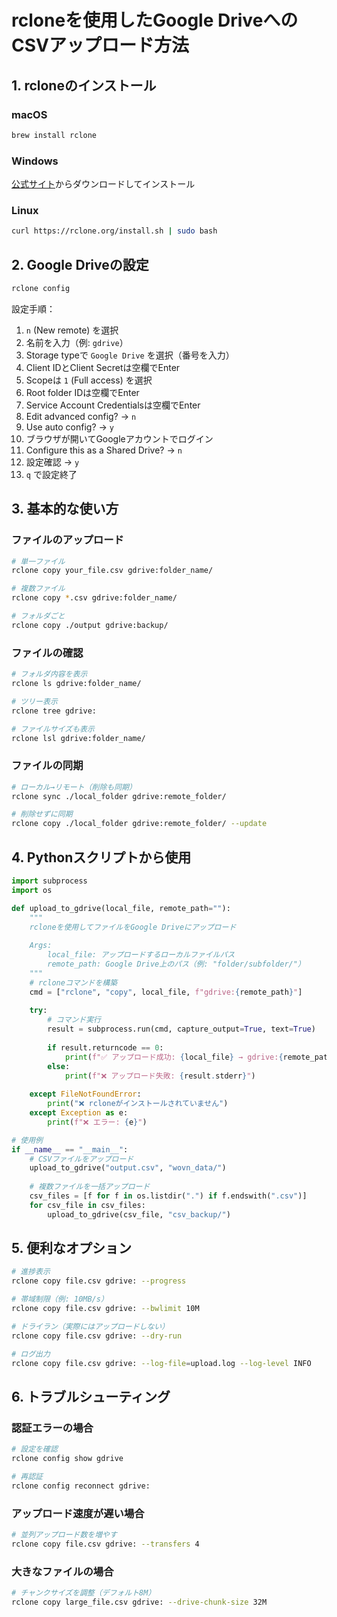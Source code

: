 # rcloneを使用したGoogle DriveへのCSVアップロード方法

## 1. rcloneのインストール

### macOS
```bash
brew install rclone
```

### Windows
[公式サイト](https://rclone.org/downloads/)からダウンロードしてインストール

### Linux
```bash
curl https://rclone.org/install.sh | sudo bash
```

## 2. Google Driveの設定

```bash
rclone config
```

設定手順：
1. `n` (New remote) を選択
2. 名前を入力（例: `gdrive`）
3. Storage typeで `Google Drive` を選択（番号を入力）
4. Client IDとClient Secretは空欄でEnter
5. Scopeは `1` (Full access) を選択
6. Root folder IDは空欄でEnter
7. Service Account Credentialsは空欄でEnter
8. Edit advanced config? → `n`
9. Use auto config? → `y`
10. ブラウザが開いてGoogleアカウントでログイン
11. Configure this as a Shared Drive? → `n`
12. 設定確認 → `y`
13. `q` で設定終了

## 3. 基本的な使い方

### ファイルのアップロード
```bash
# 単一ファイル
rclone copy your_file.csv gdrive:folder_name/

# 複数ファイル
rclone copy *.csv gdrive:folder_name/

# フォルダごと
rclone copy ./output gdrive:backup/
```

### ファイルの確認
```bash
# フォルダ内容を表示
rclone ls gdrive:folder_name/

# ツリー表示
rclone tree gdrive:

# ファイルサイズも表示
rclone lsl gdrive:folder_name/
```

### ファイルの同期
```bash
# ローカル→リモート（削除も同期）
rclone sync ./local_folder gdrive:remote_folder/

# 削除せずに同期
rclone copy ./local_folder gdrive:remote_folder/ --update
```

## 4. Pythonスクリプトから使用

```python
import subprocess
import os

def upload_to_gdrive(local_file, remote_path=""):
    """
    rcloneを使用してファイルをGoogle Driveにアップロード
    
    Args:
        local_file: アップロードするローカルファイルパス
        remote_path: Google Drive上のパス（例: "folder/subfolder/"）
    """
    # rcloneコマンドを構築
    cmd = ["rclone", "copy", local_file, f"gdrive:{remote_path}"]
    
    try:
        # コマンド実行
        result = subprocess.run(cmd, capture_output=True, text=True)
        
        if result.returncode == 0:
            print(f"✅ アップロード成功: {local_file} → gdrive:{remote_path}")
        else:
            print(f"❌ アップロード失敗: {result.stderr}")
            
    except FileNotFoundError:
        print("❌ rcloneがインストールされていません")
    except Exception as e:
        print(f"❌ エラー: {e}")

# 使用例
if __name__ == "__main__":
    # CSVファイルをアップロード
    upload_to_gdrive("output.csv", "wovn_data/")
    
    # 複数ファイルを一括アップロード
    csv_files = [f for f in os.listdir(".") if f.endswith(".csv")]
    for csv_file in csv_files:
        upload_to_gdrive(csv_file, "csv_backup/")
```

## 5. 便利なオプション

```bash
# 進捗表示
rclone copy file.csv gdrive: --progress

# 帯域制限（例: 10MB/s）
rclone copy file.csv gdrive: --bwlimit 10M

# ドライラン（実際にはアップロードしない）
rclone copy file.csv gdrive: --dry-run

# ログ出力
rclone copy file.csv gdrive: --log-file=upload.log --log-level INFO
```

## 6. トラブルシューティング

### 認証エラーの場合
```bash
# 設定を確認
rclone config show gdrive

# 再認証
rclone config reconnect gdrive:
```

### アップロード速度が遅い場合
```bash
# 並列アップロード数を増やす
rclone copy file.csv gdrive: --transfers 4
```

### 大きなファイルの場合
```bash
# チャンクサイズを調整（デフォルト8M）
rclone copy large_file.csv gdrive: --drive-chunk-size 32M
```